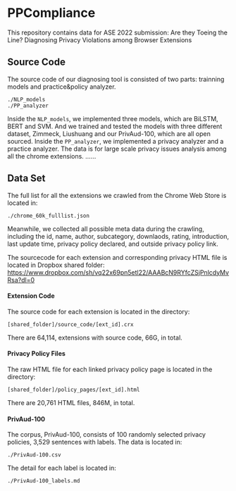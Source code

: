 # PPCompliance
This repository contains data for ASE 2022 submission: Are they Toeing the Line? Diagnosing Privacy Violations among Browser Extensions

## Source Code
The source code of our diagnosing tool is consisted of two parts: trainning models and practice&policy analyzer.
```
./NLP_models
./PP_analyzer
```
Inside the `NLP_models`, we implemented three models, which are BiLSTM, BERT and SVM. And we trained and tested the models with three different dataset, Zimmeck, Liushuang and our PrivAud-100, which are all open sourced.
Inside the `PP_analyzer`, we implemented a privacy analyzer and a practice analyzer. The data is for large scale privacy issues analysis among all the chrome extensions.
......

## Data Set
The full list for all the extensions we crawled from the Chrome Web Store is located in:
```
./chrome_60k_fulllist.json
```
Meanwhile, we collected all possible meta data during the crawling, including the id, name, author, subcategory, downlaods, rating, introduction, last update time, privacy policy declared, and outside privacy policy link.

The sourcecode for each extension and corresponding privacy HTML file is located in Dropbox shared folder:
https://www.dropbox.com/sh/vq22x69pn5etl22/AAABcN9RYfcZSjPnlcdyMvRsa?dl=0
#### Extension Code
The source code for each extension is located in the directory:
```
[shared_folder]/source_code/[ext_id].crx
```
There are 64,114, extensions with source code, 66G, in total.
#### Privacy Policy Files
The raw HTML file for each linked privacy policy page is located in the directory:
```
[shared_folder]/policy_pages/[ext_id].html
```
There are 20,761 HTML files, 846M, in total.

#### PrivAud-100
The corpus, PrivAud-100, consists of 100 randomly selected privacy policies, 3,529 sentences with labels.
The data is located in:
```
./PrivAud-100.csv
```
The detail for each label is located in:
```
./PrivAud-100_labels.md
```
